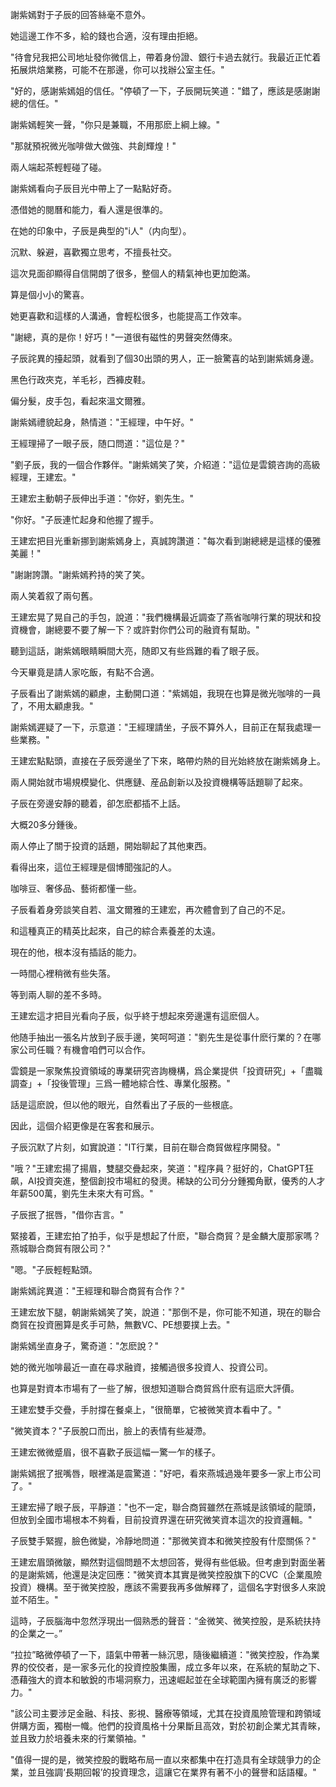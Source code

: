 謝紫嫣對于子辰的回答絲毫不意外。

她這邊工作不多，給的錢也合適，沒有理由拒絕。

"待會兒我把公司地址發你微信上，帶着身份證、銀行卡過去就行。我最近正忙着拓展烘焙業務，可能不在那邊，你可以找辦公室主任。"

"好的，感謝紫嫣姐的信任。"停頓了一下，子辰開玩笑道："錯了，應該是感謝謝總的信任。"

謝紫嫣輕笑一聲，"你只是兼職，不用那麽上綱上線。"

"那就預祝微光咖啡做大做強、共創輝煌！"

兩人端起茶輕輕碰了碰。

謝紫嫣看向子辰目光中帶上了一點點好奇。

憑借她的閱曆和能力，看人還是很準的。

在她的印象中，子辰是典型的"i人"（内向型）。

沉默、躲避，喜歡獨立思考，不擅長社交。

這次見面卻顯得自信開朗了很多，整個人的精氣神也更加飽滿。

算是個小小的驚喜。

她更喜歡和這樣的人溝通，會輕松很多，也能提高工作效率。

"謝總，真的是你！好巧！"一道很有磁性的男聲突然傳來。

子辰詫異的擡起頭，就看到了個30出頭的男人，正一臉驚喜的站到謝紫嫣身邊。

黑色行政夾克，羊毛衫，西褲皮鞋。

偏分髮，皮手包，看起來溫文爾雅。

謝紫嫣禮貌起身，熱情道："王經理，中午好。"

王經理掃了一眼子辰，随口問道："這位是？"

"劉子辰，我的一個合作夥伴。"謝紫嫣笑了笑，介紹道："這位是雲鏡咨詢的高級經理，王建宏。"

王建宏主動朝子辰伸出手道："你好，劉先生。"

"你好。"子辰連忙起身和他握了握手。

王建宏把目光重新挪到謝紫嫣身上，真誠誇讚道："每次看到謝總總是這樣的優雅美麗！"

"謝謝誇讚。"謝紫嫣矜持的笑了笑。

兩人笑着叙了兩句舊。

王建宏晃了晃自己的手包，說道："我們機構最近調查了燕省咖啡行業的現狀和投資機會，謝總要不要了解一下？或許對你們公司的融資有幫助。"

聽到這話，謝紫嫣眼睛瞬間大亮，随即又有些爲難的看了眼子辰。

今天畢竟是請人家吃飯，有點不合適。

子辰看出了謝紫嫣的顧慮，主動開口道："紫嫣姐，我現在也算是微光咖啡的一員了，不用太顧慮我。"

謝紫嫣遲疑了一下，示意道："王經理請坐，子辰不算外人，目前正在幫我處理一些業務。"

王建宏點點頭，直接在子辰旁邊坐了下來，略帶灼熱的目光始終放在謝紫嫣身上。

兩人開始就市場規模變化、供應鏈、産品創新以及投資機構等話題聊了起來。

子辰在旁邊安靜的聽着，卻怎麽都插不上話。

大概20多分鍾後。

兩人停止了關于投資的話題，開始聊起了其他東西。

看得出來，這位王經理是個博聞強記的人。

咖啡豆、奢侈品、藝術都懂一些。

子辰看着身旁談笑自若、溫文爾雅的王建宏，再次體會到了自己的不足。

和這種真正的精英比起來，自己的綜合素養差的太遠。

現在的他，根本沒有插話的能力。

一時間心裡稍微有些失落。

等到兩人聊的差不多時。

王建宏這才把目光看向子辰，似乎終于想起來旁邊還有這麽個人。

他随手抽出一張名片放到子辰手邊，笑呵呵道："劉先生是從事什麽行業的？在哪家公司任職？有機會咱們可以合作。

雲鏡是一家聚焦投資領域的專業研究咨詢機構，爲企業提供「投資研究」+「盡職調查」+「投後管理」三爲一體地綜合性、專業化服務。"

話是這麽說，但以他的眼光，自然看出了子辰的一些根底。

因此，這個介紹更像是在客套和展示。

子辰沉默了片刻，如實說道："IT行業，目前在聯合商貿做程序開發。"

"哦？"王建宏揚了揚眉，雙腿交疊起來，笑道："程序員？挺好的，ChatGPT狂飙，AI投資突進，整個創投市場紅的發燙。稀缺的公司分分鍾獨角獸，優秀的人才年薪500萬，劉先生未來大有可爲。"

子辰抿了抿唇，"借你吉言。"

緊接着，王建宏拍了拍手，似乎是想起了什麽，"聯合商貿？是金麟大廈那家嗎？燕城聯合商貿有限公司？"

"嗯。"子辰輕輕點頭。

謝紫嫣詫異道："王經理和聯合商貿有合作？"

王建宏放下腿，朝謝紫嫣笑了笑，說道："那倒不是，你可能不知道，現在的聯合商貿在投資圈算是炙手可熱，無數VC、PE想要撲上去。"

謝紫嫣坐直身子，驚奇道："怎麽說？"

她的微光咖啡最近一直在尋求融資，接觸過很多投資人、投資公司。

也算是對資本市場有了一些了解，很想知道聯合商貿爲什麽有這麽大評價。

王建宏雙手交疊，手肘撐在餐桌上，"很簡單，它被微笑資本看中了。"

"微笑資本？"子辰脫口而出，臉上的表情有些凝滯。

王建宏微微蹙眉，很不喜歡子辰這幅一驚一乍的樣子。

謝紫嫣抿了抿嘴唇，眼裡滿是震驚道："好吧，看來燕城過幾年要多一家上市公司了。"

王建宏掃了眼子辰，平靜道："也不一定，聯合商貿雖然在燕城是該領域的龍頭，但放到全國市場根本不夠看，目前投資界還在研究微笑資本這次的投資邏輯。"

子辰雙手緊握，臉色微變，冷靜地問道："那微笑資本和微笑控股有什麼關係？"

王建宏眉頭微皺，顯然對這個問題不太想回答，覺得有些低級。但考慮到對面坐著的是謝紫嫣，他還是決定回應："微笑資本其實是微笑控股旗下的CVC（企業風險投資）機構。至于微笑控股，應該不需要我再多做解釋了，這個名字對很多人來說並不陌生。"

這時，子辰腦海中忽然浮現出一個熟悉的聲音：“金微笑、微笑控股，是系統扶持的企業之一。”

“拉拉”略微停頓了一下，語氣中帶著一絲沉思，隨後繼續道："微笑控股，作為業界的佼佼者，是一家多元化的投資控股集團，成立多年以來，在系統的幫助之下、憑藉強大的資本和敏銳的市場洞察力，迅速崛起並在全球範圍內擁有廣泛的影響力。"

"該公司主要涉足金融、科技、影視、醫療等領域，尤其在投資風險管理和跨領域併購方面，獨樹一幟。他們的投資風格十分果斷且高效，對於初創企業尤其青睞，並且致力於培養未來的行業領袖。"

"值得一提的是，微笑控股的戰略布局一直以來都集中在打造具有全球競爭力的企業，並且強調‘長期回報’的投資理念，這讓它在業界有著不小的聲譽和話語權。"
